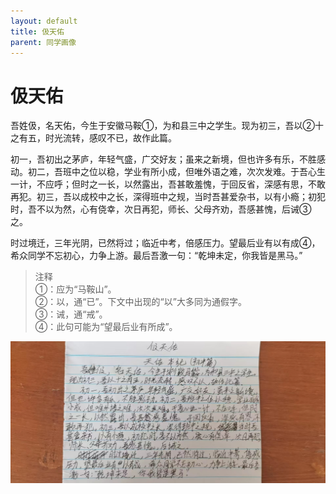 ```yaml
---
layout: default
title: 伋天佑
parent: 同学画像
---
```


# 伋天佑

吾姓伋，名天佑，今生于安徽马鞍①，为和县三中之学生。现为初三，吾以②十之有五，时光流转，感叹不已，故作此篇。

初一，吾初出之茅庐，年轻气盛，广交好友；虽来之新境，但也许多有乐，不胜感动。初二，吾班中之位以稳，学业有所小成，但唯外语之难，次次发难。于吾心生一计，不应呼；但时之一长，以然露出，吾甚敢羞愧，于回反省，深感有思，不敢再犯。初三，吾以成校中之长，深得班中之规，当时吾甚爱杂书，以有小瘾；初犯时，吾不以为然，心有侥幸，次日再犯，师长、父母齐劝，吾感甚愧，后诫③之。

时过境迁，三年光阴，已然将过；临近中考，倍感压力。望最后业有以有成④，希众同学不忘初心，力争上游。最后吾激一句：“乾坤未定，你我皆是黑马。”

> 注释  
> ①：应为“马鞍山”。  
> ②：以，通“已”。下文中出现的“以”大多同为通假字。  
> ③：诫，通“戒”。  
> ④：此句可能为“望最后业有所成”。

![伋天佑自我介绍](/photos/伋天佑.jpg)
